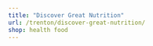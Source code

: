 ```yaml
---
title: "Discover Great Nutrition"
url: /trenton/discover-great-nutrition/
shop: health food
---
```


